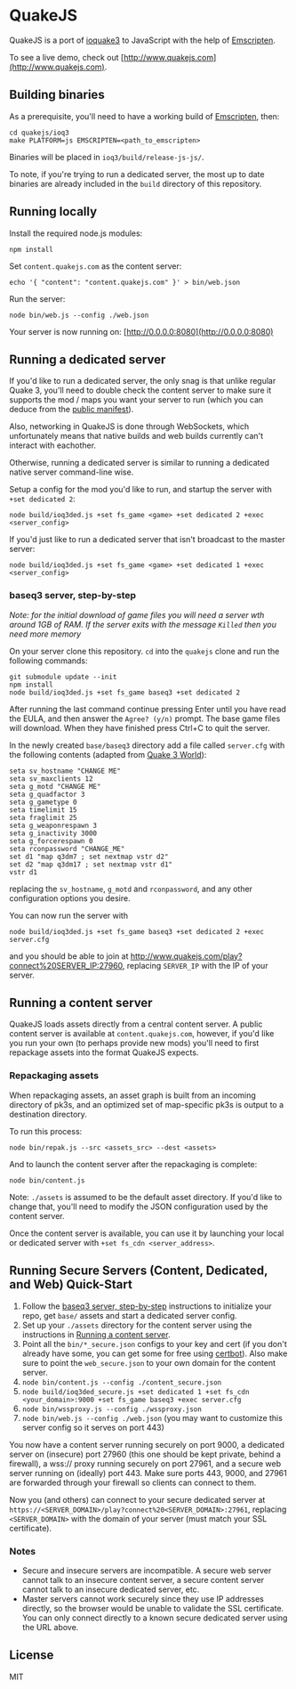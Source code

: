 # QuakeJS

QuakeJS is a port of [ioquake3](http://www.ioquake3.org) to JavaScript with the help of [Emscripten](http://github.com/kripken/emscripten).

To see a live demo, check out [http://www.quakejs.com](http://www.quakejs.com).


## Building binaries

As a prerequisite, you'll need to have a working build of [Emscripten](http://github.com/kripken/emscripten), then:

```shell
cd quakejs/ioq3
make PLATFORM=js EMSCRIPTEN=<path_to_emscripten>
```

Binaries will be placed in `ioq3/build/release-js-js/`.

To note, if you're trying to run a dedicated server, the most up to date binaries are already included in the `build` directory of this repository.


## Running locally

Install the required node.js modules:

```shell
npm install
```

Set `content.quakejs.com` as the content server:

```shell
echo '{ "content": "content.quakejs.com" }' > bin/web.json
```

Run the server:

```shell
node bin/web.js --config ./web.json
```

Your server is now running on: [http://0.0.0.0:8080](http://0.0.0.0:8080)


## Running a dedicated server

If you'd like to run a dedicated server, the only snag is that unlike regular Quake 3, you'll need to double check the content server to make sure it supports the mod / maps you want your server to run (which you can deduce from the [public manifest](http://content.quakejs.com/assets/manifest.json)).

Also, networking in QuakeJS is done through WebSockets, which unfortunately means that native builds and web builds currently can't interact with eachother.

Otherwise, running a dedicated server is similar to running a dedicated native server command-line wise.

Setup a config for the mod you'd like to run, and startup the server with `+set dedicated 2`:

```shell
node build/ioq3ded.js +set fs_game <game> +set dedicated 2 +exec <server_config>
```

If you'd just like to run a dedicated server that isn't broadcast to the master server:

```shell
node build/ioq3ded.js +set fs_game <game> +set dedicated 1 +exec <server_config>
```

### baseq3 server, step-by-step

*Note: for the initial download of game files you will need a server wth around 1GB of RAM. If the server exits with the message `Killed` then you need more memory*

On your server clone this repository. `cd` into the `quakejs` clone and run the following commands:

```
git submodule update --init
npm install
node build/ioq3ded.js +set fs_game baseq3 +set dedicated 2
```

After running the last command continue pressing Enter until you have read the EULA, and then answer the `Agree? (y/n)` prompt. The base game files will download. When they have finished press Ctrl+C to quit the server.

In the newly created `base/baseq3` directory add a file called `server.cfg` with the following contents (adapted from [Quake 3 World](http://www.quake3world.com/q3guide/servers.html)):

```
seta sv_hostname "CHANGE ME"
seta sv_maxclients 12
seta g_motd "CHANGE ME"
seta g_quadfactor 3
seta g_gametype 0
seta timelimit 15
seta fraglimit 25
seta g_weaponrespawn 3
seta g_inactivity 3000
seta g_forcerespawn 0
seta rconpassword "CHANGE_ME"
set d1 "map q3dm7 ; set nextmap vstr d2"
set d2 "map q3dm17 ; set nextmap vstr d1"
vstr d1
```

replacing the `sv_hostname`, `g_motd` and `rconpassword`, and any other configuration options you desire.

You can now run the server with 

```
node build/ioq3ded.js +set fs_game baseq3 +set dedicated 2 +exec server.cfg
```

and you should be able to join at http://www.quakejs.com/play?connect%20SERVER_IP:27960, replacing `SERVER_IP` with the IP of your server.

## Running a content server

QuakeJS loads assets directly from a central content server. A public content server is available at `content.quakejs.com`, however, if you'd like you run your own (to perhaps provide new mods) you'll need to first repackage assets into the format QuakeJS expects.

### Repackaging assets

When repackaging assets, an asset graph is built from an incoming directory of pk3s, and an optimized set of map-specific pk3s is output to a destination directory.

To run this process:

```shell
node bin/repak.js --src <assets_src> --dest <assets>
```

And to launch the content server after the repackaging is complete:

```shell
node bin/content.js
```

Note: `./assets` is assumed to be the default asset directory. If you'd like to change that, you'll need to modify the JSON configuration used by the content server.

Once the content server is available, you can use it by launching your local or dedicated server with `+set fs_cdn <server_address>`.

## Running Secure Servers (Content, Dedicated, and Web) Quick-Start

1. Follow the [baseq3 server, step-by-step](#baseq3-server-step-by-step) instructions to initialize your repo, get `base/` assets and start a dedicated server config.
2. Set up your `./assets` directory for the content server using the instructions in [Running a content server](#running-a-content-server).
3. Point all the `bin/*_secure.json` configs to your key and cert (if you don't already have some, you can get some for free using [certbot](https://certbot.eff.org/)). Also make sure to point the `web_secure.json` to your own domain for the content server.
4. `node bin/content.js --config ./content_secure.json`
5. `node build/ioq3ded_secure.js +set dedicated 1 +set fs_cdn <your_domain>:9000 +set fs_game baseq3 +exec server.cfg`
6. `node bin/wssproxy.js --config ./wssproxy.json`
7. `node bin/web.js --config ./web.json` (you may want to customize this server config so it serves on port 443)

You now have a content server running securely on port 9000, a dedicated server on (insecure) port 27960 (this one should be kept private, behind a firewall), a wss:// proxy running securely on port 27961, and a secure web server running on (ideally) port 443. Make sure ports 443, 9000, and 27961 are forwarded through your firewall so clients can connect to them.

Now you (and others) can connect to your secure dedicated server at `https://<SERVER_DOMAIN>/play?connect%20<SERVER_DOMAIN>:27961`, replacing `<SERVER_DOMAIN>` with the domain of your server (must match your SSL certificate).

### Notes

* Secure and insecure servers are incompatible. A secure web server cannot talk to an insecure content server, a secure content server cannot talk to an insecure dedicated server, etc.
* Master servers cannot work securely since they use IP addresses directly, so the browser would be unable to validate the SSL certificate. You can only connect directly to a known secure dedicated server using the URL above.

## License

MIT
